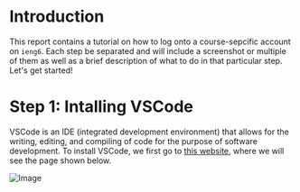 # Introduction

This report contains a tutorial on how to log onto a course-sepcific account on `ieng6`. Each step be separated and will include a screenshot or multiple of them as well as a brief description of what to do in that particular step. Let's get started!


# Step 1: Intalling VSCode

VSCode is an IDE (integrated development environment) that allows for the writing, editing, and compiling of code for the purpose of software development. To install VSCode, we first go to [this website](https://code.visualstudio.com/), where we will see the page shown below.

![Image](file:///Users/christiankim/Downloads/Skadden-6.jpeg)
